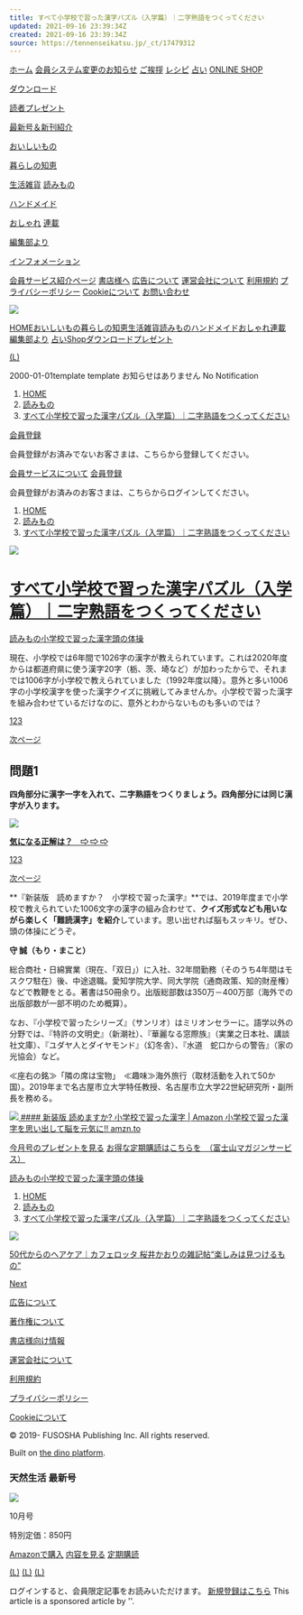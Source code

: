 ```yaml
---
title: すべて小学校で習った漢字パズル（入学篇）｜二字熟語をつくってください
updated: 2021-09-16 23:39:34Z
created: 2021-09-16 23:39:34Z
source: https://tennenseikatsu.jp/_ct/17479312
---
```


[ホーム](https://tennenseikatsu.jp)
[会員システム変更のお知らせ](https://tennenseikatsu.jp/info_20210318)
[ご挨拶](https://tennenseikatsu.jp/_ct/17295780)
[レシピ](https://tennenseikatsu.jp/_tags/%E3%83%AC%E3%82%B7%E3%83%94)
[占い](https://tennenseikatsu.jp/_st/s16779952)
[ONLINE SHOP](https://shop.tennenseikatsu.jp/)

[ダウンロード](https://tennenseikatsu.jp/_tags/%E3%83%80%E3%82%A6%E3%83%B3%E3%83%AD%E3%83%BC%E3%83%89)

[読者プレゼント](https://tennenseikatsu.jp/_tags/%E8%AA%AD%E8%80%85%E3%83%97%E3%83%AC%E3%82%BC%E3%83%B3%E3%83%88)

[最新号＆新刊紹介](https://tennenseikatsu.jp/_tags/%E6%9C%80%E6%96%B0%E5%8F%B7%EF%BC%86%E6%96%B0%E5%88%8A%E7%B4%B9%E4%BB%8B)

[おいしいもの](https://tennenseikatsu.jp/_tags/%E3%81%8A%E3%81%84%E3%81%97%E3%81%84%E3%82%82%E3%81%AE)

[暮らしの知恵](https://tennenseikatsu.jp/_tags/%E6%9A%AE%E3%82%89%E3%81%97%E3%81%AE%E7%9F%A5%E6%81%B5)

[生活雑貨](https://tennenseikatsu.jp/_tags/%E7%94%9F%E6%B4%BB%E9%9B%91%E8%B2%A8)
[読みもの](https://tennenseikatsu.jp/_tags/%E8%AA%AD%E3%81%BF%E3%82%82%E3%81%AE)

[ハンドメイド](https://tennenseikatsu.jp/_tags/%E3%83%8F%E3%83%B3%E3%83%89%E3%83%A1%E3%82%A4%E3%83%89)

[おしゃれ](https://tennenseikatsu.jp/_tags/%E3%81%8A%E3%81%97%E3%82%83%E3%82%8C)
[連載](https://tennenseikatsu.jp/_tags/%E9%80%A3%E8%BC%89)

[編集部より](https://tennenseikatsu.jp/_tags/%E7%B7%A8%E9%9B%86%E9%83%A8%E3%82%88%E3%82%8A)

[インフォメーション](https://tennenseikatsu.jp/_tags/%E3%82%A4%E3%83%B3%E3%83%95%E3%82%A9%E3%83%A1%E3%83%BC%E3%82%B7%E3%83%A7%E3%83%B3)

[会員サービス紹介ページ](https://tennenseikatsu.jp/psr_index)
[書店様へ](https://1satsu.jp/publisher/34/)
[広告について](http://www.fusosha.co.jp/mediadata/)
[運営会社について](https://www.fusosha.co.jp/profile/)
[利用規約](https://tennenseikatsu.jp/psr_terms)
[プライバシーポリシー](https://www.fusosha.co.jp/profile/privacy)
[Cookieについて](https://tennenseikatsu.jp/cookie)
[お問い合わせ](https://tennenseikatsu.jp/contact)

[![](https://d1uzk9o9cg136f.cloudfront.net/f/portal/16777413/rc/2020/09/10/1f4006b3717fe0fac06b845f3efb04fa7955dfff.png)](https://tennenseikatsu.jp)

[HOME](https://tennenseikatsu.jp/)[おいしいもの](https://tennenseikatsu.jp/_tags/%E3%81%8A%E3%81%84%E3%81%97%E3%81%84%E3%82%82%E3%81%AE)[暮らしの知恵](https://tennenseikatsu.jp/_tags/%E6%9A%AE%E3%82%89%E3%81%97%E3%81%AE%E7%9F%A5%E6%81%B5)[生活雑貨](https://tennenseikatsu.jp/_tags/%E7%94%9F%E6%B4%BB%E9%9B%91%E8%B2%A8)[読みもの](https://tennenseikatsu.jp/_tags/%E8%AA%AD%E3%81%BF%E3%82%82%E3%81%AE)[ハンドメイド](https://tennenseikatsu.jp/_tags/%E3%83%8F%E3%83%B3%E3%83%89%E3%83%A1%E3%82%A4%E3%83%89)[おしゃれ](https://tennenseikatsu.jp/_tags/%E3%81%8A%E3%81%97%E3%82%83%E3%82%8C)[連載](https://tennenseikatsu.jp/_tags/%E9%80%A3%E8%BC%89)[編集部より](https://tennenseikatsu.jp/_tags/%E7%B7%A8%E9%9B%86%E9%83%A8%E3%82%88%E3%82%8A)  [占い](https://tennenseikatsu.platisher.jp/_st/s16779952)[Shop](https://shop.tennenseikatsu.jp/)[ダウンロード](https://tennenseikatsu.jp/_tags/%E3%83%80%E3%82%A6%E3%83%B3%E3%83%AD%E3%83%BC%E3%83%89)[プレゼント](https://tennenseikatsu.jp/_tags/%E8%AA%AD%E8%80%85%E3%83%97%E3%83%AC%E3%82%BC%E3%83%B3%E3%83%88)

[(L)](https://tennenseikatsu.jp/_fq)

2000-01-01template
template
お知らせはありません
No Notification

1. [HOME](https://tennenseikatsu.jp/)
2. [読みもの](https://tennenseikatsu.jp/_tags/%E8%AA%AD%E3%81%BF%E3%82%82%E3%81%AE)
3. [すべて小学校で習った漢字パズル（入学篇）｜二字熟語をつくってください](https://tennenseikatsu.jp/_ct/17479312)

[会員登録](https://tennenseikatsu.jp/_psr/index)

会員登録がお済みでないお客さまは、こちらから登録してください。

[会員サービスについて](https://tennenseikatsu.jp/_psr/signup) [会員登録](https://tennenseikatsu.jp/_psr/index)

会員登録がお済みのお客さまは、こちらからログインしてください。

1. [HOME](https://tennenseikatsu.jp/)
2. [読みもの](https://tennenseikatsu.jp/_tags/%E8%AA%AD%E3%81%BF%E3%82%82%E3%81%AE)
3. [すべて小学校で習った漢字パズル（入学篇）｜二字熟語をつくってください](https://tennenseikatsu.jp/_ct/17479312)

![](https://d1uzk9o9cg136f.cloudfront.net/f/16783328/rc/2021/09/07/65025ca9eccf363106ef171e9030b956ba19d466_large.jpg#lz:xlarge)

# [すべて小学校で習った漢字パズル（入学篇）｜二字熟語をつくってください](https://tennenseikatsu.jp/_ct/17479312)

[読みもの](https://tennenseikatsu.jp/_tags/%E8%AA%AD%E3%81%BF%E3%82%82%E3%81%AE)[小学校で習った漢字](https://tennenseikatsu.jp/_tags/%E5%B0%8F%E5%AD%A6%E6%A0%A1%E3%81%A7%E7%BF%92%E3%81%A3%E3%81%9F%E6%BC%A2%E5%AD%97)[頭の体操](https://tennenseikatsu.jp/_tags/%E9%A0%AD%E3%81%AE%E4%BD%93%E6%93%8D)

現在、小学校では6年間で1026字の漢字が教えられています。これは2020年度からは都道府県に使う漢字20字（栃、茨、埼など）が加わったからで、それまでは1006字が小学校で教えられていました（1992年度以降）。意外と多い1006字の小学校漢字を使った漢字クイズに挑戦してみませんか。小学校で習った漢字を組み合わせているだけなのに、意外とわからないものも多いのでは？

[1](https://tennenseikatsu.jp/_ct/17479312#content-paging-anchor-17479312)[2](https://tennenseikatsu.jp/_ct/17479312/p2#content-paging-anchor-17479312)[3](https://tennenseikatsu.jp/_ct/17479312/p3#content-paging-anchor-17479312)

[次ページ](https://tennenseikatsu.jp/_ct/17479312/p2#content-paging-anchor-17479312)

## 問題1

**四角部分に漢字一字を入れて、二字熟語をつくりましょう。四角部分には同じ漢字が入ります。**

![](https://d1uzk9o9cg136f.cloudfront.net/f/16783328/rc/2021/09/07/54e99832ec7b27b3d86fd99b0ac2678f561d5e36.jpg)

[**気になる正解は？　⇨ ⇨ ⇨**](https://tennenseikatsu.jp/_ct/17479312/p2#content-paging-anchor-17479312)

[1](https://tennenseikatsu.jp/_ct/17479312#content-paging-anchor-17479312)[2](https://tennenseikatsu.jp/_ct/17479312/p2#content-paging-anchor-17479312)[3](https://tennenseikatsu.jp/_ct/17479312/p3#content-paging-anchor-17479312)

[次ページ](https://tennenseikatsu.jp/_ct/17479312/p2#content-paging-anchor-17479312)

**『新装版　読めますか？　小学校で習った漢字』**では、2019年度まで小学校で教えられていた1006文字の漢字の組み合わせて、**クイズ形式なども用いながら楽しく「難読漢字」を紹介**しています。思い出せれば脳もスッキリ。ぜひ、頭の体操にどうぞ。

**守 誠（もり・まこと）**

総合商社・日綿實業（現在、「双日」）に入社、32年間勤務（そのうち4年間はモスクワ駐在）後、中途退職。愛知学院大学、同大学院（通商政策、知的財産権）などで教鞭をとる。著書は50冊余り。出版総部数は350万－400万部（海外での出版部数が一部不明のため概算）。

なお、『小学校で習ったシリーズ』（サンリオ）はミリオンセラーに。語学以外の分野では、『特許の文明史』（新潮社）、『華麗なる窓際族』（実業之日本社、講談社文庫）、『ユダヤ人とダイヤモンド』（幻冬舎）、『水道　蛇口からの警告』（家の光協会）など。

≪座右の銘≫「隣の席は宝物」　≪趣味≫海外旅行（取材活動を入れて50か国）。2019年まで名古屋市立大学特任教授、名古屋市立大学22世紀研究所・副所長を務める。

[![](https://d1uzk9o9cg136f.cloudfront.net/f/16783328/rc/2021/09/07/d050afdaf545acf6e70ce7c489732b223b071c63.jpg)  #### 新装版 読めますか? 小学校で習った漢字 | Amazon  小学校で習った漢字を思い出して脳を元気に!! amzn.to](https://amzn.to/3tmp8Ev)

[今月号のプレゼントを見る](https://tennenseikatsu.jp/_ct/17475056)
[お得な定期購読はこちらを　（富士山マガジンサービス）](http://fujisan.co.jp/pc/web-tennen)

[読みもの](https://tennenseikatsu.jp/_tags/%E8%AA%AD%E3%81%BF%E3%82%82%E3%81%AE)[小学校で習った漢字](https://tennenseikatsu.jp/_tags/%E5%B0%8F%E5%AD%A6%E6%A0%A1%E3%81%A7%E7%BF%92%E3%81%A3%E3%81%9F%E6%BC%A2%E5%AD%97)[頭の体操](https://tennenseikatsu.jp/_tags/%E9%A0%AD%E3%81%AE%E4%BD%93%E6%93%8D)

1. [HOME](https://tennenseikatsu.jp/)
2. [読みもの](https://tennenseikatsu.jp/_tags/%E8%AA%AD%E3%81%BF%E3%82%82%E3%81%AE)
3. [すべて小学校で習った漢字パズル（入学篇）｜二字熟語をつくってください](https://tennenseikatsu.jp/_ct/17479312)

![](https://d1uzk9o9cg136f.cloudfront.net/f/16783328/rc/2021/09/15/e2ac5edb1bafe1d5219dc68be7b58bf6cdd16547_large.jpg#lz:xlarge)

[50代からのヘアケア｜カフェロッタ 桜井かおりの雑記帖“楽しみは見つけるもの”](https://tennenseikatsu.jp/_ct/17481380)

[Next](https://tennenseikatsu.jp/_ct/17481380?o=0)

[広告について](http://www.fusosha.co.jp/mediadata/)

[著作権について](https://www.fusosha.co.jp/profile/copyright/)

[書店様向け情報](https://www.fusosha.co.jp/forstores/index)

[運営会社について](https://www.fusosha.co.jp/)

[利用規約](https://tennenseikatsu.jp/psr_terms)

[プライバシーポリシー](https://www.fusosha.co.jp/profile/privacy)

[Cookieについて](https://tennenseikatsu.jp/cookie)

© 2019- FUSOSHA Publishing Inc. All rights reserved.

Built on [the dino platform](https://revolver.co.jp/).

### 天然生活 最新号

[![](https://d1uzk9o9cg136f.cloudfront.net/f/16783328/rc/2021/08/19/eaed2fbb8a0fcd92b62ac646f722ee19f3e3383c.jpg)](https://tennenseikatsu.jp/_ct/17474815)

10月号

特別定価：850円

[Amazonで購入](https://www.amazon.co.jp/dp/B0986DTFPR?&linkCode=ll1&tag=tennenseika07-22&linkId=54c61751d7bb1a6c4888c98717273315&language=ja_JP&ref_=as_li_ss_tl) [内容を見る](https://tennenseikatsu.jp/_ct/17474815) [定期購読](http://fujisan.co.jp/pc/web-tennen)

[(L)](https://www.facebook.com/%E5%A4%A9%E7%84%B6%E7%94%9F%E6%B4%BB%E7%B7%A8%E9%9B%86%E9%83%A8-302226546530647/) [(L)](https://twitter.com/tennen_seikatsu) [(L)](https://www.instagram.com/tennenseikatsu/)

ログインすると、会員限定記事をお読みいただけます。
[新規登録はこちら](https://tennenseikatsu.jp/_psr/signup)
This article is a sponsored article by
''.